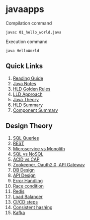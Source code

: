 # javaapps

Compilation command
```
javac 01_hello_world.java
```

Execution command
```
java HelloWorld
```

## Quick Links
1. [Reading Guide](reading_guide.md)
2. [Java Notes](22_design_notes/15_java_notes.md)
3. [HLD Golden Rules](22_design_notes/03_hld_golden_rules.md)
4. [LLD Approach](22_design_notes/04_lld_approach.md)
5. [Java Theory](20_java_theory/01_intro.md)
6. [HLD Summary](27_summary/01_summary_of_HLD.md)
7. [Component Summary](27_summary/02_summary_of_components.md)

## Design Theory 
1. [SQL Queries](23_sql/04_common_queries.md)
2. [REST](22_design_notes/19_REST.md)
3. [Microservice vs Monolith](22_design_notes/20_microservice_vs_monolith.md)
4. [SQL vs NoSQL](22_design_notes/21_sql_vs_nosql.md)
5. [ACID vs CAP](22_design_notes/22_acid_vs_cap.md)
6. [Zookeeper, Oauth2.0, API Gateway](22_design_notes/01_quick_summary.md)
7. [DB Design](22_design_notes/06_db_design.md)
8. [API Design](22_design_notes/07_api_design.md)
9. [Error Handling](22_design_notes/08_retry.md)
10. [Race condition](22_design_notes/09_race_condition.md)
11. [Redis](22_design_notes/11_redis.md)
12. [Load Balancer](22_design_notes/12_load_balancing.md)
13. [CI/CD steps](22_design_notes/13_ci_cd.md)
14. [Consistent hashing](22_design_notes/14_consistent_hashing.md)
15. [Kafka](26_kafka/01_intro.md)
